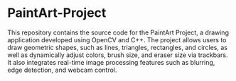 # PaintArt-Project
This repository contains the source code for the PaintArt Project, a drawing application developed using OpenCV and C++.
The project allows users to draw geometric shapes, such as lines, triangles, rectangles, and circles, as well as dynamically 
adjust colors, brush size, and eraser size via trackbars. It also integrates real-time image processing features such as 
blurring, edge detection, and webcam control.
